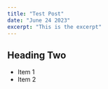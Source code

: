 ```yaml
---
title: "Test Post"
date: "June 24 2023"
excerpt: "This is the excerpt"
---
```


## Heading Two

- Item 1
- Item 2
